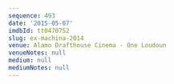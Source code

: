 ```yaml
---
sequence: 493
date: '2015-05-07'
imdbId: tt0470752
slug: ex-machina-2014
venue: Alamo Drafthouse Cinema - One Loudoun
venueNotes: null
medium: null
mediumNotes: null
---
```


